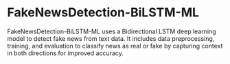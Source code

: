 # FakeNewsDetection-BiLSTM-ML
FakeNewsDetection-BiLSTM-ML uses a Bidirectional LSTM deep learning model to detect fake news from text data. It includes data preprocessing, training, and evaluation to classify news as real or fake by capturing context in both directions for improved accuracy.
